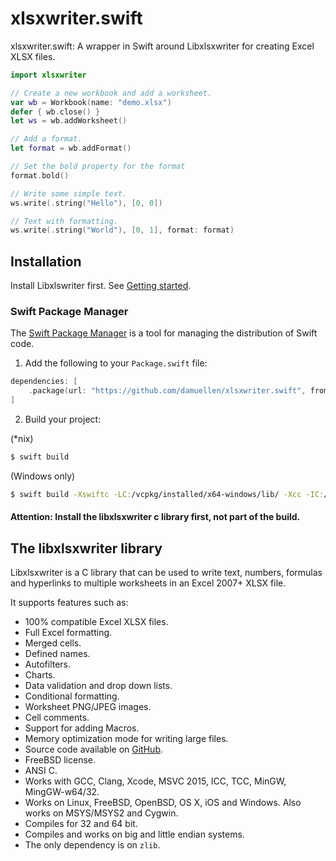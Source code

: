 # xlsxwriter.swift

xlsxwriter.swift: A wrapper in Swift around Libxlsxwriter for creating Excel XLSX files.

```Swift
import xlsxwriter

// Create a new workbook and add a worksheet.
var wb = Workbook(name: "demo.xlsx")
defer { wb.close() }
let ws = wb.addWorksheet()

// Add a format.
let format = wb.addFormat()

// Set the bold property for the format
format.bold()

// Write some simple text.
ws.write(.string("Hello"), [0, 0])

// Text with formatting.
ws.write(.string("World"), [0, 1], format: format)

```

## Installation

Install Libxlswriter first. See [Getting started](https://libxlsxwriter.github.io/getting_started.html).

### Swift Package Manager

The [Swift Package Manager](https://swift.org/package-manager) is a tool for managing the distribution of
Swift code.

1. Add the following to your `Package.swift` file:

  ```swift
  dependencies: [
      .package(url: "https://github.com/damuellen/xlsxwriter.swift", from: "1.0.0")
  ]
  ```

2. Build your project:


(*nix) 
  ```sh
  $ swift build
  ```
(Windows only)
  ```sh
  $ swift build -Xswiftc -LC:/vcpkg/installed/x64-windows/lib/ -Xcc -IC:/vcpkg/installed/x64-windows/include/
  ```
  
  #### Attention: Install the libxlsxwriter c library first, not part of the build.

## The libxlsxwriter library

Libxlsxwriter is a C library that can be used to write text, numbers, formulas
and hyperlinks to multiple worksheets in an Excel 2007+ XLSX file.

It supports features such as:

- 100% compatible Excel XLSX files.
- Full Excel formatting.
- Merged cells.
- Defined names.
- Autofilters.
- Charts.
- Data validation and drop down lists.
- Conditional formatting.
- Worksheet PNG/JPEG images.
- Cell comments.
- Support for adding Macros.
- Memory optimization mode for writing large files.
- Source code available on [GitHub](https://github.com/jmcnamara/libxlsxwriter).
- FreeBSD license.
- ANSI C.
- Works with GCC, Clang, Xcode, MSVC 2015, ICC, TCC, MinGW, MingGW-w64/32.
- Works on Linux, FreeBSD, OpenBSD, OS X, iOS and Windows. Also works on MSYS/MSYS2 and Cygwin.
- Compiles for 32 and 64 bit.
- Compiles and works on big and little endian systems.
- The only dependency is on `zlib`.
